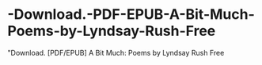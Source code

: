 # -Download.-PDF-EPUB-A-Bit-Much-Poems-by-Lyndsay-Rush-Free
"Download. [PDF/EPUB] A Bit Much: Poems by Lyndsay Rush Free
